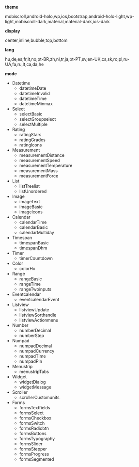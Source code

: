**theme**

mobiscroll,android-holo,wp,ios,bootstrap,android-holo-light,wp-light,mobiscroll-dark,material,material-dark,ios-dark

**display**

center,inline,bubble,top,bottom

**lang**

hu,de,es,fr,it,no,pt-BR,zh,nl,tr,ja,pt-PT,sv,en-UK,cs,sk,ro,pl,ru-UA,fa,ru,lt,ca,da,he

**mode**

* Datetime
  + datetimeDate
  + datetimeInvalid
  + datetimeTime
  + datetimeMinmax
* Select
  + selectBasic
  + selectGroupselect
  + selectMultiple
* Rating
  + ratingStars
  + ratingGrades
  + ratingIcons
* Measurement
  + measurementDistance
  + measurementSpeed
  + measurementTemperature
  + measurementMass
  + measurementForce
* List
  + listTreelist
  + listUnordered
* Image
  + imageText
  + imageBasic
  + imageIcons
* Calendar
  + calendarTime
  + calendarBasic
  + calendarMultiday
* Timespan
  + timespanBasic
  + timespanDhm
* Timer
  + timerCountdown
* Color
  + colorHx
* Range
  + rangeBasic
  + rangeTime
  + rangeTwoinputs
* Eventcalendar
  + eventcalendarEvent
* Listview
  + listviewUpdate
  + listviewSorthandle
  + listviewActionmenu
* Number
  + numberDecimal
  + numberStep
* Numpad
  + numpadDecimal
  + numpadCurrency
  + numpadTime
  + numpadPin
* Menustrip
  + menustripTabs
* Widget
  + widgetDialog
  + widgetMessage
* Scroller
  + scrollerCustomunits
* Forms
  + formsTextfields
  + formsSelect
  + formsCheckbox
  + formsSwitch
  + formsRadiobtn
  + formsButtons
  + formsTypography
  + formsSlider
  + formsStepper
  + formsProgress
  + formsSegmented
